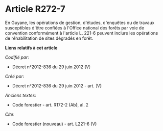 # Article R272-7

En Guyane, les opérations de gestion, d'études, d'enquêtes ou de travaux susceptibles d'être confiées à l'Office national des
forêts par voie de convention conformément à l'article L. 221-6 peuvent inclure les opérations de réhabilitation de sites
dégradés en forêt.

**Liens relatifs à cet article**

_Codifié par_:

  - Décret n°2012-836 du 29 juin 2012 (V)

_Créé par_:

  - Décret n°2012-836 du 29 juin 2012 - art. (V)

_Anciens textes_:

  - Code forestier - art. R172-2 (Ab), al. 2

_Cite_:

  - Code forestier (nouveau) - art. L221-6 (V)

